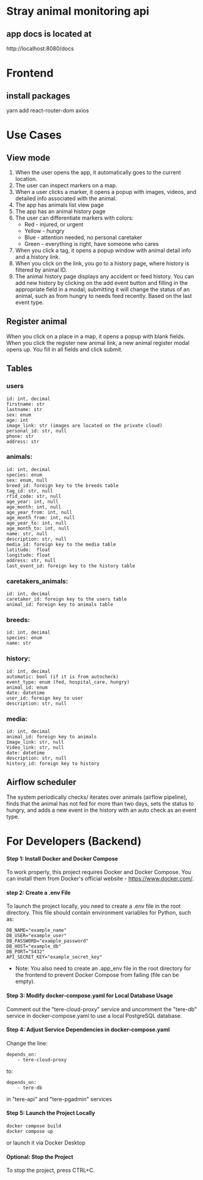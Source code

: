 # Stray animal monitoring api


## app docs is located at

http://localhost:8080/docs


# Frontend

## install packages
yarn add react-router-dom axios


# Use Cases

View mode
---------

1. When the user opens the app, it automatically goes to the current location.
2. The user can inspect markers on a map.
3. When a user clicks a marker, it opens a popup with images, videos, and detailed info associated with the animal. 
4. The app has animals list view page
5. The app has an animal history page
6. The user can differentiate markers with colors: 
	 - Red - injured, or urgent
	 - Yellow -  hungry
	 - Blue -  attention needed, no personal caretaker
	 - Green - everything is right, have someone who cares
7. When you click a tag, it opens a popup window with animal detail info and a history link.
8. When you click on the link, you go to a history page, where history is filtered by animal ID.
9. The animal history page displays any accident or feed history. You can add new history by clicking on the add event button and filling in the appropriate field in a modal; submitting it will change the status of an animal, such as from hungry to needs feed recently. Based on the last event type. 

Register animal
---------------
When you click on a place in a map, it opens a popup with blank fields. When you click the register new animal link, a new animal register modal opens up. You fill in all fields and click submit. 


Tables
-------

### users
    id: int, decimal
    firstname: str
    lastname: str
    sex: enum
    age: int
    image_link: str (images are located on the private cloud)
    personal_id: str, null
    phone: str
    address: str

### animals:
    id: int, decimal 
    species: enum
    sex: enum, null
    breed_id: foreign key to the breeds table
    tag_id: str, null
    rfid_code: str, null
    age_year: int, null
    age_month: int, null
    age_year_from: int, null
    age_month_from: int, null
    age_year_to: int, null
    age_month_to: int, null
    name: str, null
    description: str, null
    media_id: foreign key to the media table
    latitude:  float
    longitude: float
    address: str, null
    last_event_id: foreign key to the history table

### caretakers_animals:
    id: int, decimal
    caretaker_id: foreign key to the users table
    animal_id: foreign key to animals table

### breeds: 
    id: int, decimal
    species: enum
    name: str

### history:
    id: int, decimal
    automatic: bool (if it is from autocheck)
    event_type: enum (fed, hospital_care, hungry) 
    animal_id: enum
    date: datetime
    user_id: foreign key to user
    description: str, null

### media:
    id: int, decimal
    animal_id: foreign key to animals 
    Image_link: str, null
    Video_link: str, null
    date: datetime
    description: str, null
    history_id: foreign key to history


Airflow scheduler
---------------------

The system periodically checks/ iterates over animals (airflow pipeline), finds that the animal has not fed for more than two days, sets the status to hungry, and adds a new event in the history with an auto check as an event type.


# For Developers (Backend)

#### Step 1: Install Docker and Docker Compose
To work properly, this project requires Docker and Docker Compose. You can install them from Docker's official website - https://www.docker.com/.

#### step 2: Create a .env File
To launch the project locally, you need to create a .env file in the root directory. This file should contain environment variables for Python, such as:

    DB_NAME="example_name"
    DB_USER="example_user"
    DB_PASSWORD="example_password"
    DB_HOST="example_db"
    DB_PORT="5432"
    API_SECRET_KEY="example_secret_key"

- Note: You also need to create an .app_env file in the root directory for the frontend to prevent Docker Compose from failing (file can be empty).

#### Step 3: Modify docker-compose.yaml for Local Database Usage
Comment out the "tere-cloud-proxy" service and uncomment the "tere-db" service in docker-compose.yaml to use a local PostgreSQL database.

#### Step 4: Adjust Service Dependencies in docker-compose.yaml
Change the line:

    depends_on:
        - tere-cloud-proxy
to:

    depends_on:
        - tere-db
in "tere-api" and "tere-pgadmin" services

#### Step 5: Launch the Project Locally
    docker compose build
    docker compose up
or launch it via Docker Desktop

#### Optional: Stop the Project
To stop the project, press CTRL+C.